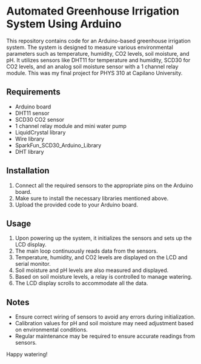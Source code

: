 # Automated Greenhouse Irrigation System Using Arduino 

This repository contains code for an Arduino-based greenhouse irrigation system. The system is designed to measure various environmental parameters such as temperature, humidity, CO2 levels, soil moisture, and pH. It utilizes sensors like DHT11 for temperature and humidity, SCD30 for CO2 levels, and an analog soil moisture sensor with a 1 channel relay module. This was my final project for PHYS 310 at Capilano University. 

## Requirements

- Arduino board
- DHT11 sensor
- SCD30 CO2 sensor
- 1 channel relay module and mini water pump 
- LiquidCrystal library
- Wire library
- SparkFun_SCD30_Arduino_Library
- DHT library

## Installation

1. Connect all the required sensors to the appropriate pins on the Arduino board.
2. Make sure to install the necessary libraries mentioned above.
3. Upload the provided code to your Arduino board.

## Usage

1. Upon powering up the system, it initializes the sensors and sets up the LCD display.
2. The main loop continuously reads data from the sensors.
3. Temperature, humidity, and CO2 levels are displayed on the LCD and serial monitor.
4. Soil moisture and pH levels are also measured and displayed.
5. Based on soil moisture levels, a relay is controlled to manage watering.
6. The LCD display scrolls to accommodate all the data.

## Notes

- Ensure correct wiring of sensors to avoid any errors during initialization.
- Calibration values for pH and soil moisture may need adjustment based on environmental conditions.
- Regular maintenance may be required to ensure accurate readings from sensors.

Happy watering! 

